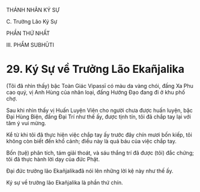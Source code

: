 THÁNH NHÂN KÝ SỰ

C. Trưởng Lão Ký Sự

PHẦN THỨ NHẤT

III. PHẨM SUBHŪTI

# 29. Ký Sự về Trưởng Lão Ekañjalika

(Tôi đã nhìn thấy) bậc Toàn Giác Vipassī có màu da vàng chói, đấng Xa Phu cao quý, vị Anh Hùng của nhân loại, đấng Hướng Đạo đang đi ở khu phố chợ.

Sau khi nhìn thấy vị Huấn Luyện Viên cho người chưa được huấn luyện, bậc Đại Hùng Biện, đấng Đại Trí như thế ấy, được tịnh tín, tôi đã chắp tay lại với tâm ý vui mừng.

Kể từ khi tôi đã thực hiện việc chắp tay ấy trước đây chín mươi bốn kiếp, tôi không còn biết đến khổ cảnh; điều này là quả báu của việc chắp tay.

Bốn (tuệ) phân tích, tám giải thoát, và sáu thắng trí đã được (tôi) đắc chứng; tôi đã thực hành lời dạy của đức Phật.

Đại đức trưởng lão Ekañjalikađã nói lên những lời kệ này như thế ấy.

Ký sự về trưởng lão Ekañjalika là phần thứ chín.
